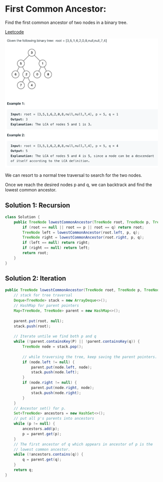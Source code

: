 # First Common Ancestor:

Find the first common ancestor of two nodes in a binary tree.

[Leetcode](https://leetcode.com/problems/lowest-common-ancestor-of-a-binary-tree/)

![](../img/commonancestor.png)

We can resort to a normal tree traversal to search for the two nodes.

Once we reach the desired nodes p and q, we can backtrack and find the lowest common ancestor.

## Solution 1: Recursion

```java
class Solution {
    public TreeNode lowestCommonAncestor(TreeNode root, TreeNode p, TreeNode q) {
        if (root == null || root == p || root == q) return root;
        TreeNode left = lowestCommonAncestor(root.left, p, q);
        TreeNode right = lowestCommonAncestor(root.right, p, q);
        if (left == null) return right;
        if (right == null) return left;
        return root;
    }
}
```

## Solution 2: Iteration

```java
public TreeNode lowestCommonAncestor(TreeNode root, TreeNode p, TreeNode q) {
    // stack for tree traversal
    Deque<TreeNode> stack = new ArrayDeque<>();
    // HashMap for parent pointers
    Map<TreeNode, TreeNode> parent = new HashMap<>();

    parent.put(root, null);
    stack.push(root);

    // Iterate untile we find both p and q
    while (!parent.containsKey(P) || !parent.containsKey(q)) {
        TreeNode node = stack.pop();

        // while traversing the tree, keep saving the parent pointers.
        if (node.left != null) {
            parent.put(node.left, node);
            stack.push(node.left);
        }
        if (node.right != null) {
            parent.put(node.right, node);
            stack.push(node.right);
        }
    }
    // Ancestor set() for p.
    Set<TreeNode> ancestors = new HashSet<>();
    // put all p's parents into ancestors
    while (p != null) {
        ancestors.add(p);
        p = parent.get(p);
    }
    // The first ancestor of q which appears in ancestor of p is the
    // lowest common ancestor.
    while (!ancestors.contains(q)) {
        q = parent.get(q);
    }
    return q;
}
```
